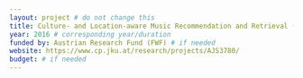 ```yaml
---
layout: project # do not change this
title: Culture- and Location-aware Music Recommendation and Retrieval (Joint Seminar between Austria (FWF) and Ministry of Science and Technology, Taiwan)
year: 2016 # corresponding year/duration
funded by: Austrian Research Fund (FWF) # if needed
website: https://www.cp.jku.at/research/projects/AJS3780/
budget: # if needed
---
```

